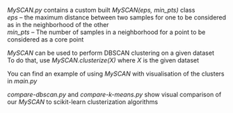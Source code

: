 _MySCAN.py_ contains a custom built _MySCAN(eps, min_pts)_ class  
_eps_ – the maximum distance between two samples for one to be considered as in the neighborhood of the other  
_min_pts_ – The number of samples in a neighborhood for a point to be considered as a core point

_MySCAN_ can be used to perform DBSCAN clustering on a given dataset  
To do that, use _MySCAN.clusterize(X)_ where _X_ is the given dataset

You can find an example of using _MySCAN_ with visualisation of the clusters in _main.py_

_compare-dbscan.py_ and _compare-k-means.py_ show visual comparison of our _MySCAN_ to scikit-learn clusterization algorithms

